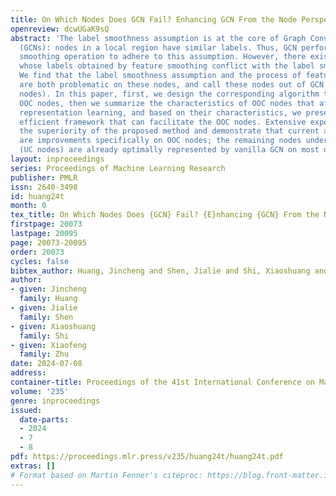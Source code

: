 ```yaml
---
title: On Which Nodes Does GCN Fail? Enhancing GCN From the Node Perspective
openreview: dcwUGaK9sQ
abstract: 'The label smoothness assumption is at the core of Graph Convolutional Networks
  (GCNs): nodes in a local region have similar labels. Thus, GCN performs local feature
  smoothing operation to adhere to this assumption. However, there exist some nodes
  whose labels obtained by feature smoothing conflict with the label smoothness assumption.
  We find that the label smoothness assumption and the process of feature smoothing
  are both problematic on these nodes, and call these nodes out of GCN’s control (OOC
  nodes). In this paper, first, we design the corresponding algorithm to locate the
  OOC nodes, then we summarize the characteristics of OOC nodes that affect their
  representation learning, and based on their characteristics, we present DaGCN, an
  efficient framework that can facilitate the OOC nodes. Extensive experiments verify
  the superiority of the proposed method and demonstrate that current advanced GCNs
  are improvements specifically on OOC nodes; the remaining nodes under GCN’s control
  (UC nodes) are already optimally represented by vanilla GCN on most datasets.'
layout: inproceedings
series: Proceedings of Machine Learning Research
publisher: PMLR
issn: 2640-3498
id: huang24t
month: 0
tex_title: On Which Nodes Does {GCN} Fail? {E}nhancing {GCN} From the Node Perspective
firstpage: 20073
lastpage: 20095
page: 20073-20095
order: 20073
cycles: false
bibtex_author: Huang, Jincheng and Shen, Jialie and Shi, Xiaoshuang and Zhu, Xiaofeng
author:
- given: Jincheng
  family: Huang
- given: Jialie
  family: Shen
- given: Xiaoshuang
  family: Shi
- given: Xiaofeng
  family: Zhu
date: 2024-07-08
address:
container-title: Proceedings of the 41st International Conference on Machine Learning
volume: '235'
genre: inproceedings
issued:
  date-parts:
  - 2024
  - 7
  - 8
pdf: https://proceedings.mlr.press/v235/huang24t/huang24t.pdf
extras: []
# Format based on Martin Fenner's citeproc: https://blog.front-matter.io/posts/citeproc-yaml-for-bibliographies/
---
```

